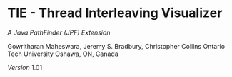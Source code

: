 # TIE - Thread Interleaving Visualizer
_A Java PathFinder (JPF) Extension_

Gowritharan Maheswara, Jeremy S. Bradbury, Christopher Collins
Ontario Tech University
Oshawa, ON, Canada

_Version_ 1.01

